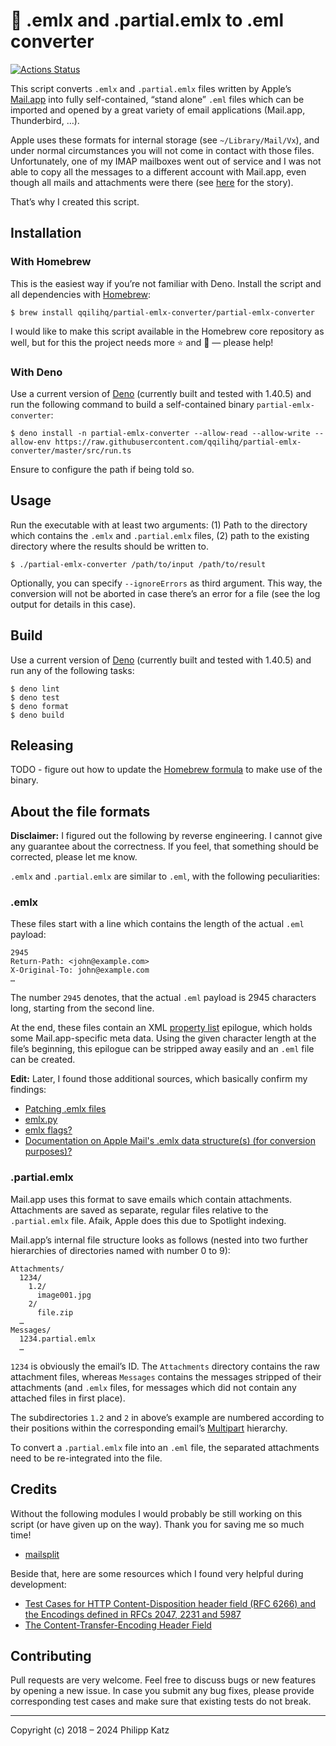 # 📧 .emlx and .partial.emlx to .eml converter

[![Actions Status](https://github.com/qqilihq/partial-emlx-converter/workflows/CI/badge.svg)](https://github.com/qqilihq/partial-emlx-converter/actions)

<!-- [![codecov](https://codecov.io/gh/qqilihq/partial-emlx-converter/branch/master/graph/badge.svg)](https://codecov.io/gh/qqilihq/partial-emlx-converter)
[![npm version](https://badge.fury.io/js/partial-emlx-converter.svg)](https://badge.fury.io/js/partial-emlx-converter) -->

This script converts `.emlx` and `.partial.emlx` files written by Apple’s
[Mail.app](https://en.wikipedia.org/wiki/Mail_(Apple)) into fully self-contained, “stand alone” `.eml` files which can
be imported and opened by a great variety of email applications (Mail.app, Thunderbird, …).

Apple uses these formats for internal storage (see `~/Library/Mail/Vx`), and under normal circumstances you will not
come in contact with those files. Unfortunately, one of my IMAP mailboxes went out of service and I was not able to copy
all the messages to a different account with Mail.app, even though all mails and attachments were there (see
[here](https://apple.stackexchange.com/questions/312942/recovering-emails-from-defunct-imap-account) for the story).

That’s why I created this script.

## Installation

### With Homebrew

This is the easiest way if you’re not familiar with Deno. Install the script and all dependencies with
[Homebrew](https://brew.sh):

```shell
$ brew install qqilihq/partial-emlx-converter/partial-emlx-converter
```

I would like to make this script available in the Homebrew core repository as well, but for this the project needs more
⭐️ and 🍴 — please help!

### With Deno

Use a current version of [Deno](https://deno.com) (currently built and tested with 1.40.5) and run the following command
to build a self-contained binary `partial-emlx-converter`:

```shell
$ deno install -n partial-emlx-converter --allow-read --allow-write --allow-env https://raw.githubusercontent.com/qqilihq/partial-emlx-converter/master/src/run.ts
```

Ensure to configure the path if being told so.

## Usage

Run the executable with at least two arguments: (1) Path to the directory which contains the `.emlx` and `.partial.emlx`
files, (2) path to the existing directory where the results should be written to.

```shell
$ ./partial-emlx-converter /path/to/input /path/to/result
```

Optionally, you can specify `--ignoreErrors` as third argument. This way, the conversion will not be aborted in case
there’s an error for a file (see the log output for details in this case).

## Build

Use a current version of [Deno](https://deno.com) (currently built and tested with 1.40.5) and run any of the following
tasks:

```shell
$ deno lint
$ deno test
$ deno format
$ deno build
```

## Releasing

TODO - figure out how to update the [Homebrew formula]((https://github.com/qqilihq/homebrew-partial-emlx-converter)) to
make use of the binary.

## About the file formats

**Disclaimer:** I figured out the following by reverse engineering. I cannot give any guarantee about the correctness.
If you feel, that something should be corrected, please let me know.

`.emlx` and `.partial.emlx` are similar to `.eml`, with the following peculiarities:

### .emlx

These files start with a line which contains the length of the actual `.eml` payload:

```
2945
Return-Path: <john@example.com>
X-Original-To: john@example.com
…
```

The number `2945` denotes, that the actual `.eml` payload is 2945 characters long, starting from the second line.

At the end, these files contain an XML [property list](https://en.wikipedia.org/wiki/Property_list) epilogue, which
holds some Mail.app-specific meta data. Using the given character length at the file’s beginning, this epilogue can be
stripped away easily and an `.eml` file can be created.

**Edit:** Later, I found those additional sources, which basically confirm my findings:

- [Patching .emlx files](https://taoofmac.com/space/blog/2008/03/03/2211)
- [emlx.py](https://gist.github.com/karlcow/5276813)
- [emlx flags?](https://www.jwz.org/blog/2005/07/emlx-flags/)
- [Documentation on Apple Mail's .emlx data structure(s) (for conversion purposes)?](https://stackoverflow.com/questions/884440/documentation-on-apple-mails-emlx-data-structures-for-conversion-purposes)

### .partial.emlx

Mail.app uses this format to save emails which contain attachments. Attachments are saved as separate, regular files
relative to the `.partial.emlx` file. Afaik, Apple does this due to Spotlight indexing.

Mail.app’s internal file structure looks as follows (nested into two further hierarchies of directories named with
number 0 to 9):

```
Attachments/
  1234/
    1.2/
      image001.jpg
    2/
      file.zip
  …
Messages/
  1234.partial.emlx
  …
```

`1234` is obviously the email’s ID. The `Attachments` directory contains the raw attachment files, whereas `Messages`
contains the messages stripped of their attachments (and `.emlx` files, for messages which did not contain any attached
files in first place).

The subdirectories `1.2` and `2` in above’s example are numbered according to their positions within the corresponding
email’s [Multipart](https://www.w3.org/Protocols/rfc1341/7_2_Multipart.html) hierarchy.

To convert a `.partial.emlx` file into an `.eml` file, the separated attachments need to be re-integrated into the file.

## Credits

Without the following modules I would probably be still working on this script (or have given up on the way). Thank you
for saving me so much time!

- [mailsplit](https://github.com/andris9/mailsplit)

Beside that, here are some resources which I found very helpful during development:

- [Test Cases for HTTP Content-Disposition header field (RFC 6266) and the Encodings defined in RFCs 2047, 2231 and 5987](http://test.greenbytes.de/tech/tc2231/)
- [The Content-Transfer-Encoding Header Field](https://www.w3.org/Protocols/rfc1341/5_Content-Transfer-Encoding.html)

## Contributing

Pull requests are very welcome. Feel free to discuss bugs or new features by opening a new issue. In case you submit any
bug fixes, please provide corresponding test cases and make sure that existing tests do not break.

---

Copyright (c) 2018 – 2024 Philipp Katz
